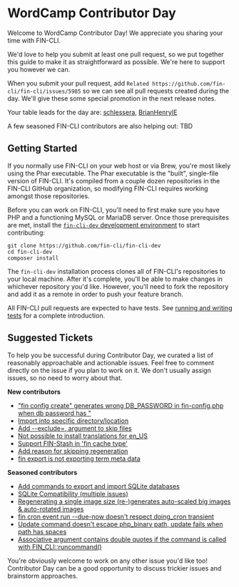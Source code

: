 # WordCamp Contributor Day

Welcome to WordCamp Contributor Day! We appreciate you sharing your time with FIN-CLI.

We'd love to help you submit at least one pull request, so we put together this guide to make it as straightforward as possible. We're here to support you however we can.

When you submit your pull request, add `Related https://github.com/fin-cli/fin-cli/issues/5985` so we can see all pull requests created during the day. We'll give these some special promotion in the next release notes.

Your table leads for the day are: [schlessera](https://github.com/schlessera), [BrianHenryIE](https://github.com/BrianHenryIE)

A few seasoned FIN-CLI contributors are also helping out: TBD

## Getting Started

If you normally use FIN-CLI on your web host or via Brew, you're most likely using the Phar executable. The Phar executable is the "built", single-file version of FIN-CLI. It's compiled from a couple dozen repositories in the FIN-CLI GitHub organization, so modifying FIN-CLI requires working amongst those repositories.

Before you can work on FIN-CLI, you'll need to first make sure you have PHP and a functioning MySQL or MariaDB server. Once those prerequisites are met, install the [`fin-cli-dev` development environment](https://github.com/fin-cli/fin-cli-dev) to start contributing:

```
git clone https://github.com/fin-cli/fin-cli-dev
cd fin-cli-dev
composer install
```

The `fin-cli-dev` installation process clones all of FIN-CLI's repositories to your local machine. After it's complete, you'll be able to make changes in whichever repository you'd like. However, you'll need to fork the repository and add it as a remote in order to push your feature branch.

All FIN-CLI pull requests are expected to have tests. See [running and writing tests](https://make.wordpress.org/cli/handbook/contributions/pull-requests/#running-and-writing-tests) for a complete introduction.

## Suggested Tickets

To help you be successful during Contributor Day, we curated a list of reasonably approachable and actionable issues. Feel free to comment directly on the issue if you plan to work on it. We don't usually assign issues, so no need to worry about that.

**New contributors**

- ["fin config create" generates wrong DB_PASSWORD in fin-config.php when db password has "](https://github.com/fin-cli/config-command/issues/180)
- [Import into specific directory/location](https://github.com/fin-cli/media-command/issues/146)
- [Add --exclude=<file>,<file> argument to skip files](https://github.com/fin-cli/checksum-command/issues/64)
- [Not possible to install translations for en_US](https://github.com/fin-cli/language-command/issues/84)
- [Support FIN-Stash in 'fin cache type'](https://github.com/fin-cli/cache-command/issues/68)
- [Add reason for skipping regeneration](https://github.com/fin-cli/media-command/issues/95)
- [fin export is not exporting term meta data](https://github.com/fin-cli/export-command/issues/42)

**Seasoned contributors**

- [Add commands to export and import SQLite databases](https://github.com/fin-cli/ideas/issues/188)
- [SQLite Compatibility (multiple issues)](https://github.com/fin-cli/.github/issues/94)
- [Regenerating a single image size (re-)generates auto-scaled big images & auto-rotated images](https://github.com/fin-cli/media-command/issues/196)
- [fin cron event run --due-now doesn't respect doing_cron transient](https://github.com/fin-cli/cron-command/issues/27)
- [Update command doesn't escape php_binary path, update fails when path has spaces](https://github.com/fin-cli/fin-cli/issues/5815)
- [Associative argument contains double quotes if the command is called with FIN_CLI::runcommand()](https://github.com/fin-cli/fin-cli/issues/5541)

You're obviously welcome to work on any other issue you'd like too! Contributor Day can be a good opportunity to discuss trickier issues and brainstorm approaches.

